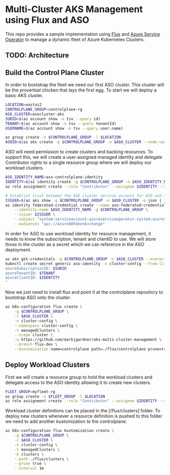 # Multi-Cluster AKS Management using Flux and ASO
This repo provides a sample implementation using [Flux]() and [Azure Service Operator]() to manage a dynamic fleet of Azure Kubernetes Clusters.

## TODO: Architecture

## Build the Control Plane Cluster
In order to bootstrap the fleet we need our first ASO cluster. This cluster will be the proverbial chicken that lays the first egg. To start we will deploy a basic AKS cluster.

```bash
LOCATION=eastus2
CONTROLPLANE_GROUP=controlplane-rg
ASO_CLUSTER=asocluster-aks
SUBID=$(az account show -o tsv --query id)
TENANT=$(az account show -o tsv --query tenantId)
USERNAME=$(az account show -o tsv --query user.name)

az group create -n $CONTROLPLANE_GROUP -l $LOCATION
ASOID=$(az aks create -g $CONTROLPLANE_GROUP -n $ASO_CLUSTER --node-count 1 --enable-oidc-issuer --enable-workload-identity --generate-ssh-keys -o tsv --query id)
```

ASO will need permission to create clusters and backing resources. To support this, we will create a user-assigned managed identity and delegate Contributor rights to a single resource group where we will deploy our workload clusters.

```bash
ASO_IDENTITY_NAME=aso-controlplane-identity
IDENTITY=$(az identity create -g $CONTROLPLANE_GROUP -n $ASO_IDENTITY_NAME -o tsv --query clientId)
az role assignment create --role "Contributor" --assignee $IDENTITY --scope /subscriptions/$SUBID/resourceGroups/$CONTROLPLANE_GROUP

# Establish trust between the ASO cluster service account for ASO and the UMI
ISSUER=$(az aks show -g $CONTROLPLANE_GROUP -n $ASO_CLUSTER -o json | jq -r '.oidcIssuerProfile.issuerUrl')
az identity federated-credential create --name aso-federated-credential \
    --identity-name $ASO_IDENTITY_NAME -g $CONTROLPLANE_GROUP \
    --issuer $ISSUER \
    --subject "system:serviceaccount:azureserviceoperator-system:azureserviceoperator-default" \
    --audiences "api://AzureADTokenExchange"
```

In order for ASO to use workload identity for resource management, it needs to know the subscription, tenant and clientID to use. We will store those in the cluster as a secret which we can reference in the ASO deployment.
```bash
az aks get-credenitals -g $CONTROLPLANE_GROUP -n $ASO_CLUSTER --overwrite-existing
kubectl create secret generic aso-identity -n cluster-config --from-literal=values.yaml="
azureSubscriptionID: $SUBID
azureTenantID: $TENANT
azureClientID: $IDENTITY
"
```

Now we just need to install flux and point it at the controlplane repository to bootstrap ASO onto the cluster.

```bash
az k8s-configuration flux create \
    -g $CONTROLPLANE_GROUP \
    -c $ASO_CLUSTER \
    -n cluster-config \
    --namespace cluster-config \
    -t managedClusters \
    --scope cluster \
    -u https://github.com/markjgardner/aks-multi-cluster-management \
    --branch flux-dev \
    --kustomization name=controlplane path=./flux/controlplane prune=true
```

## Deploy Workload Clusters

First we will create a resource group to hold the workload clusters and delegate access to the ASO identity allowing it to create new clusters.

```bash
FLEET_GROUP=myfleet-rg
az group create -n $FLEET_GROUP -l $LOCATION
az role assignment create --role "Contributor" --assignee $IDENTITY --scope /subscriptions/$SUBID/resourceGroups/$FLEET_GROUP
```

Workload cluster definitions can be placed in the [/flux/clusters] folder. To deploy new clusters whenever a resource definition is pushed to this folder we need to add another kustomization to the controlplane.

```bash
az k8s-configuration flux kustomization create \
    -g $CONTROLPLANE_GROUP \
    -c $ASO_CLUSTER \
    -n cluster-config \
    -t managedClusters \
    -k clusters \
    --path ./flux/clusters \
    --prune true \
    --interval 1m
```